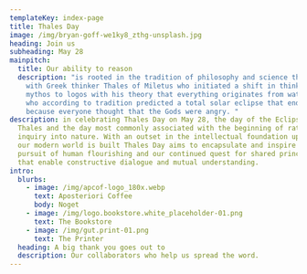 ```yaml
---
templateKey: index-page
title: Thales Day
image: /img/bryan-goff-we1ky8_zthg-unsplash.jpg
heading: Join us
subheading: May 28
mainpitch:
  title: Our ability to reason
  description: "is rooted in the tradition of philosophy and science that began
    with Greek thinker Thales of Miletus who initiated a shift in thinking from
    mythos to logos with his theory that everything originates from water, and
    who according to tradition predicted a total solar eclipse that ended a war
    because everyone thought that the Gods were angry. "
description: in celebrating Thales Day on May 28, the day of the Eclipse of
  Thales and the day most commonly associated with the beginning of rational
  inquiry into nature. With an outset in the intellectual foundation upon which
  our modern world is built Thales Day aims to encapsulate and inspire our
  pursuit of human flourishing and our continued quest for shared principles
  that enable constructive dialogue and mutual understanding.
intro:
  blurbs:
    - image: /img/apcof-logo_180x.webp
      text: Aposteriori Coffee
      body: Noget
    - image: /img/logo.bookstore.white_placeholder-01.png
      text: The Bookstore
    - image: /img/gut.print-01.png
      text: The Printer
  heading: A big thank you goes out to
  description: Our collaborators who help us spread the word.
---
```

